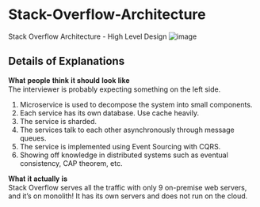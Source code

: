 # Stack-Overflow-Architecture
Stack Overflow Architecture - High Level Design
![image](https://user-images.githubusercontent.com/115500959/195127693-2d514fbd-2a6b-48d8-b45e-7ea74cf202de.png)


## Details of Explanations

𝐖𝐡𝐚𝐭 𝐩𝐞𝐨𝐩𝐥𝐞 𝐭𝐡𝐢𝐧𝐤 𝐢𝐭 𝐬𝐡𝐨𝐮𝐥𝐝 𝐥𝐨𝐨𝐤 𝐥𝐢𝐤𝐞 <br>
The interviewer is probably expecting something on the left side.<br>
1. Microservice is used to decompose the system into small components.<br>
2. Each service has its own database. Use cache heavily.<br>
3. The service is sharded.<br>
4. The services talk to each other asynchronously through message queues.<br>
5. The service is implemented using Event Sourcing with CQRS.<br>
6. Showing off knowledge in distributed systems such as eventual consistency, CAP theorem, etc.<br>

𝐖𝐡𝐚𝐭 𝐢𝐭 𝐚𝐜𝐭𝐮𝐚𝐥𝐥𝐲 𝐢𝐬 <br>
Stack Overflow serves all the traffic with only 9 on-premise web servers, and it’s on monolith! It has its own servers and does not run on the cloud.<br>
